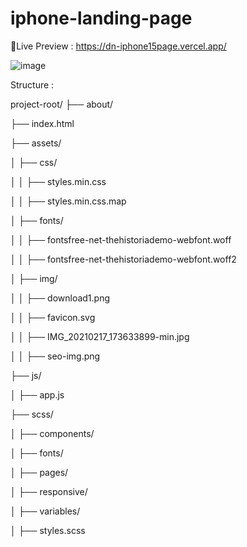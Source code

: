 # iphone-landing-page

🔗Live Preview : https://dn-iphone15page.vercel.app/

![image](https://github.com/user-attachments/assets/1ebab453-2ab6-4d1c-b071-a254c47ac90e)

Structure :

project-root/
├── about/

├── index.html

├── assets/

│   ├── css/

│   │   ├── styles.min.css

│   │   ├── styles.min.css.map

│   ├── fonts/

│   │   ├── fontsfree-net-thehistoriademo-webfont.woff

│   │   ├── fontsfree-net-thehistoriademo-webfont.woff2

│   ├── img/

│   │   ├── download1.png

│   │   ├── favicon.svg

│   │   ├── IMG_20210217_173633899-min.jpg

│   │   ├── seo-img.png

├── js/

│   ├── app.js

├── scss/

│   ├── components/

│   ├── fonts/

│   ├── pages/

│   ├── responsive/

│   ├── variables/

│   ├── styles.scss
